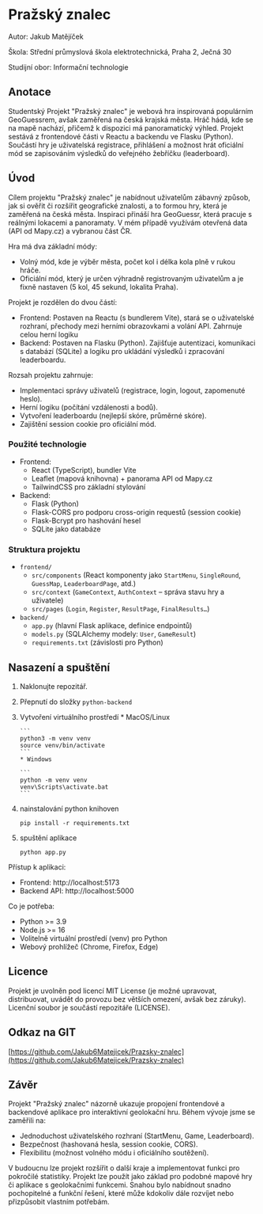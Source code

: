 # Pražský znalec

Autor: Jakub Matějíček

Škola: Střední průmyslová škola elektrotechnická, Praha 2, Ječná 30

Studijní obor: Informační technologie

## Anotace

Studentský Projekt "Pražský znalec" je webová hra inspirovaná populárním GeoGuessrem, avšak zaměřená na česká krajská města. Hráč hádá, kde se na mapě nachází, přičemž k dispozici má panoramatický výhled. Projekt sestává z frontendové části v Reactu a backendu ve Flasku (Python). Součástí hry je uživatelská registrace, přihlášení a možnost hrát oficiální mód se zapisováním výsledků do veřejného žebříčku (leaderboard).

## Úvod

Cílem projektu "Pražský znalec" je nabídnout uživatelům zábavný způsob, jak si ověřit či rozšířit geografické znalosti, a to formou hry, která je zaměřená na česká města. Inspiraci přináší hra GeoGuessr, která pracuje s reálnými lokacemi a panoramaty. V mém případě využívám otevřená data (API od Mapy.cz) a vybranou část ČR.

Hra má dva základní módy:

* Volný mód, kde je výběr města, počet kol i délka kola plně v rukou hráče.
* Oficiální mód, který je určen výhradně registrovaným uživatelům a je fixně nastaven (5 kol, 45 sekund, lokalita Praha).

Projekt je rozdělen do dvou částí:

* Frontend: Postaven na Reactu (s bundlerem Vite), stará se o uživatelské rozhraní, přechody mezi herními obrazovkami a volání API. Zahrnuje celou herní logiku 
* Backend: Postaven na Flasku (Python). Zajišťuje autentizaci, komunikaci s databází (SQLite) a logiku pro ukládání výsledků i zpracování leaderboardu. 

Rozsah projektu zahrnuje:

* Implementaci správy uživatelů (registrace, login, logout, zapomenuté heslo).
* Herní logiku (počítání vzdálenosti a bodů).
* Vytvoření leaderboardu (nejlepší skóre, průměrné skóre).
* Zajištění session cookie pro oficiální mód.


### Použité technologie

* Frontend:
    * React (TypeScript), bundler Vite
    * Leaflet (mapová knihovna) + panorama API od Mapy.cz
    * TailwindCSS pro základní stylování
* Backend:
    * Flask (Python)
    * Flask-CORS pro podporu cross-origin requestů (session cookie)
    * Flask-Bcrypt pro hashování hesel
    * SQLite jako databáze

### Struktura projektu

* `frontend/`
    * `src/components` (React komponenty jako `StartMenu`, `SingleRound`, `GuessMap`, `LeaderboardPage`, atd.)
    * `src/context` (`GameContext`, `AuthContext` – správa stavu hry a uživatele) 
    * `src/pages` (`Login`, `Register`, `ResultPage`, `FinalResults…`) 
* `backend/`
    * `app.py` (hlavní Flask aplikace, definice endpointů) 
    * `models.py` (SQLAlchemy modely: `User`, `GameResult`)
    * `requirements.txt` (závislosti pro Python)


## Nasazení a spuštění

1.  Naklonujte repozitář.
2.  Přepnutí do složky `python-backend` 
3.  Vytvoření virtuálního prostředí
        * MacOS/Linux

        ```
        python3 -m venv venv
        source venv/bin/activate
        ```
        * Windows

        ```
        python -m venv venv
        venv\Scripts\activate.bat
        ```
4. nainstalování python knihoven

    ```
    pip install -r requirements.txt
    ```
5.  spuštění aplikace

    ```
    python app.py
    ```

Přístup k aplikaci:

* Frontend: http://localhost:5173
* Backend API: http://localhost:5000

Co je potřeba:

* Python >= 3.9
* Node.js >= 16
* Volitelně virtuální prostředí (venv) pro Python
* Webový prohlížeč (Chrome, Firefox, Edge)

## Licence

Projekt je uvolněn pod licencí MIT License (je možné upravovat, distribuovat, uvádět do provozu bez větších omezení, avšak bez záruky). Licenční soubor je součástí repozitáře (LICENSE). 

## Odkaz na GIT

[https://github.com/Jakub6Matejicek/Prazsky-znalec](https://github.com/Jakub6Matejicek/Prazsky-znalec)

## Závěr

Projekt "Pražský znalec" názorně ukazuje propojení frontendové a backendové aplikace pro interaktivní geolokační hru. Během vývoje jsme se zaměřili na:

* Jednoduchost uživatelského rozhraní (StartMenu, Game, Leaderboard).
* Bezpečnost (hashovaná hesla, session cookie, CORS).
* Flexibilitu (možnost volného módu i oficiálního soutěžení). 

V budoucnu lze projekt rozšířit o další kraje a implementovat funkci pro pokročilé statistiky. Projekt lze použít jako základ pro podobné mapové hry či aplikace s geolokačními funkcemi. Snahou bylo nabídnout snadno pochopitelné a funkční řešení, které může kdokoliv dále rozvíjet nebo přizpůsobit vlastním potřebám. 